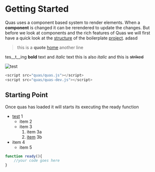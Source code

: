 # Getting Started
Quas uses a component based system to render elements. When a **component** is changed it can be rerendered to update the changes. But before we look at components and the rich features of Quas we will first have a quick look at the [structure](/) of the boilerplate [project](https://stackoverflow.com/questions/34316090/split-string-on-newline-and-comma). adasd

>this is a __quote__ [home](/)
> another line

tes__t__ing **bold** text and *italic* text this is also _italic_ and this is ~~striked~~


![test](https://i.imgur.com/2xY5jVy.png)

```js
<script src="quas/quas.js"></script>
<script src="quas/quas-dev.js"></script>
```


## Starting Point
Once quas has loaded it will starts its executing the ready function
- [test](https://i.imgur.com/2xY5jVy.png) 1
  - item 2
  - item 3
    1. item 3a
    1. [item](/) 3b
- item 4
  - item 5


```js
function ready(){
	//your code goes here
}
```
